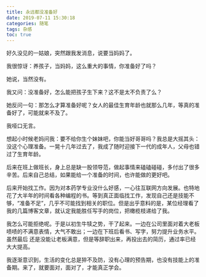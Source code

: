 ```yaml
---
title: 永远都没准备好
date: 2019-07-11 15:30:18
categories: 随笔
tags: 杂感
toc: true
---
```

好久没见的一姑娘，突然跟我发消息，说要当妈妈了。

我很惊讶：养孩子，当妈妈，这么重大的事情，你准备好了吗？

她说，当然没有。

我又问：没准备好，怎么能把孩子生下来？这不是太不负责了么？

她反问一句：那怎么才算准备好呢？女人的最佳生育年龄也就那么几年，等真的准备好了，可能就来不及了。

我哑口无言。

想起小时候老妈问我：要不给你生个妹妹吧，你能当好哥哥吗？我总是大摇其头：没这个心理准备。一晃十几年过去了，我成了随时迎接下一代的成年人，父母也错过了生育年龄。

后来在班上做班长，身上总是缺一股领导范，做起事情来磕磕碰碰，多付出了很多辛苦。后来自己总结，如果能给一个准备的时间，也许能做的更好吧。

后来开始找工作。因为对本药学专业没什么好感，一心往互联网方向发展。也特地花了大半年的时间看各种编程的书。等到真正面临找工作，发现自己还是技能不够，“准备不足”，几乎不可能找到相关的职位。但是出乎意料的是，某位经理看了我的几篇博客文章，就认定我能胜任写手的岗位，把橄榄枝递给了我。

我怎么可能拒绝呢。于是以初生牛犊之势，干了起来。一边在公司里面对着大老板啧啧的不满意表情，大气不敢出；一边在下班后看书、写字，努力提升业务水平。虽然最后
还是没能让老板满意，但是等辞职出来，再投出去的简历，通过率已经大大提高。

我逐渐意识到，生活的变化总是猝不及防，没有心理的预告期，也没有技能上的准备期。来了，就要面对，面对了，才能真正学会。


